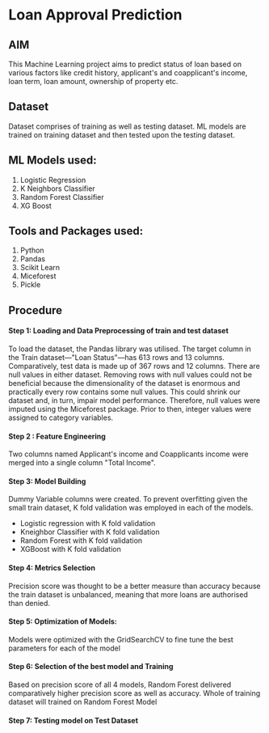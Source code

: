 # Loan Approval Prediction 
## AIM
This Machine Learning project aims to predict status of loan based on various factors like credit history, applicant's and coapplicant's income, loan term, loan amount, ownership of property etc.

## Dataset
Dataset comprises of training as well as testing dataset. ML models are trained on training dataset and then tested upon the testing dataset.

## ML Models used:
1) Logistic Regression
2) K Neighbors Classifier
3) Random Forest Classifier
4) XG Boost

## Tools and Packages used:
1) Python
2) Pandas
3) Scikit Learn
4) Miceforest
5) Pickle

## Procedure
#### Step 1: Loading and Data Preprocessing of train and test dataset
To load the dataset, the Pandas library was utilised. The target column in the Train dataset—"Loan Status"—has 613 rows and 13 columns. Comparatively, test data is made up of 367 rows and 12 columns. 
There are null values in either dataset. Removing rows with null values could not be beneficial because the dimensionality of the dataset is enormous and practically every row contains some null values. This could shrink our dataset and, in turn, impair model performance. Therefore, null values were imputed using the Miceforest package. Prior to then, integer values were assigned to category variables. 

#### Step 2 : Feature Engineering
Two columns named Applicant's income and Coapplicants income were merged into a single column "Total Income".

#### Step 3: Model Building
Dummy Variable columns were created. To prevent overfitting given the small train dataset, K fold validation was employed in each of the models.
 - Logistic regression with K fold validation
 - Kneighbor Classifier with K fold validation
 - Random Forest with K fold validation
 - XGBoost with K fold validation

#### Step 4: Metrics Selection
Precision score was thought to be a better measure than accuracy because the train dataset is unbalanced, meaning that more loans are authorised than denied.

#### Step 5: Optimization of Models:
Models were optimized with the GridSearchCV to fine tune the best parameters for each of the model

#### Step 6: Selection of the best model and Training
Based on precision score of all 4 models, Random Forest delivered comparatively higher precision score as well as accuracy. Whole of training dataset will trained on Random Forest Model 

#### Step 7: Testing model on Test Dataset 





   







